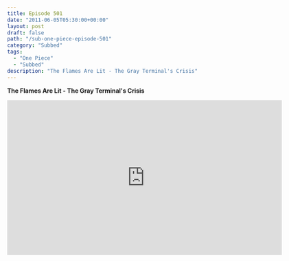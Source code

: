 ```yaml
---
title: Episode 501
date: "2011-06-05T05:30:00+00:00"
layout: post
draft: false
path: "/sub-one-piece-episode-501"
category: "Subbed"
tags:
  - "One Piece"
  - "Subbed"
description: "The Flames Are Lit - The Gray Terminal's Crisis"
---
```


**The Flames Are Lit - The Gray Terminal's Crisis**

<iframe width="640" height="360" src="https://www.rapidvideo.com/e/G6FRPF0PMV" frameborder="0" marginwidth=0 marginheight=0 scrolling=no allowfullscreen></iframe>

